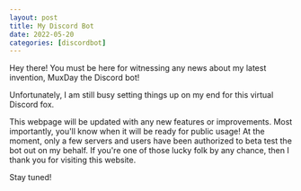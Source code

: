 ```yaml
---
layout: post
title: My Discord Bot
date: 2022-05-20
categories: [discordbot]
---
```


Hey there! You must be here for witnessing any news about my latest invention, MuxDay the Discord bot!

Unfortunately, I am still busy setting things up on my end for this virtual Discord fox.

This webpage will be updated with any new features or improvements. Most importantly, you'll know when it will be ready for public usage! At the moment, only a few servers and users have been authorized to beta test the bot out on my behalf. If you're one of those lucky folk by any chance, then I thank you for visiting this website.

Stay tuned!
